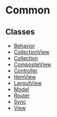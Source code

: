 Common
======

## Classes
- [Behavior](behavior.js)
- [CollectionView](collection-view.js)
- [Collection](collection.js)
- [CompositeView](composite-view.js)
- [Controller](controller.js)
- [ItemView](item-view.js)
- [LayoutView](layout-view.js)
- [Model](model.js)
- [Router](router.js)
- [Sync](sync.js)
- [View](view.js)
